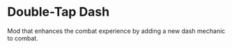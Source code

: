 # Double-Tap Dash

Mod that enhances the combat experience by adding a new dash mechanic to combat.
